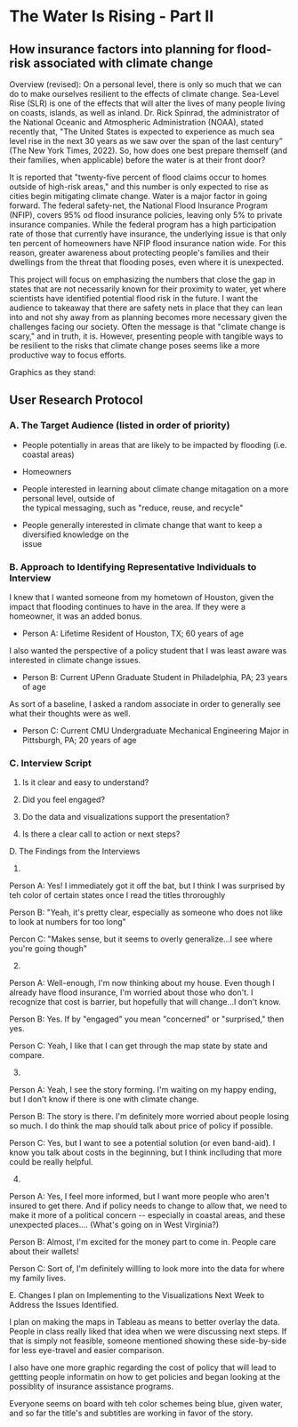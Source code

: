 # The Water Is Rising - Part II
## How insurance factors into planning for flood-risk associated with climate change

Overview (revised):
On a personal level, there is only so much that we can do to make ourselves resilient to the effects of climate change. Sea-Level Rise (SLR) is one of the effects that will alter the lives of many people living on coasts, islands, as well as inland. Dr. Rick Spinrad, the administrator of the National Oceanic and Atmospheric Administration (NOAA), stated recently that, "The United States is expected to experience as much sea level rise in the next 30 years as we saw over the span of the last century” (The New York Times, 2022). So, how does one best prepare themself (and their families, when applicable) before the water is at their front door?

It is reported that "twenty-five percent of flood claims occur to homes outside of high-risk areas," and this number is only expected to rise as cities begin mitigating climate change. Water is a major factor in going forward. The federal safety-net, the National Flood Insurance Program (NFIP), covers 95% od flood insurance policies, leaving only 5% to private insurance companies. While the federal program has a high participation rate of those that currently have insurance, the underlying issue is that only ten percent of homeowners have NFIP flood insurance nation wide. For this reason, greater awareness about protecting people's families and their dwellings from the threat that flooding poses, even where it is unexpected.

This project will focus on emphasizing the numbers that close the gap in states that are not necessarily known for their proximity to water, yet where scientists have identified potential flood risk in the future. I want the audience to takeaway that there are safety nets in place that they can lean into and not shy away from as planning becomes more necessary given the challenges facing our society. Often the message is that "climate change is scary," and in truth, it is. However, presenting people with tangible ways to be resilient to the risks that climate change poses seems like a more productive way to focus efforts.


Graphics as they stand:

<div class="flourish-embed flourish-map" data-src="visualisation/12023998"><script src="https://public.flourish.studio/resources/embed.js"></script></div>



<div class="flourish-embed flourish-map" data-src="visualisation/12025221"><script src="https://public.flourish.studio/resources/embed.js"></script></div>


## User Research Protocol

### A. The Target Audience (listed in order of priority)

  * People potentially in areas that are likely to be impacted by flooding (i.e. coastal areas)
  
  * Homeowners

  * People interested in learning about climate change mitagation on a more personal level, outside of          
  the typical messaging, such as "reduce, reuse, and recycle"
  
  * People generally interested in climate change that want to keep a diversified knowledge on the    
  issue

### B. Approach to Identifying Representative Individuals to Interview 

I knew that I wanted someone from my hometown of Houston, given the impact that flooding continues to have in the area. If they were a homeowner, it was an added bonus.

 * Person A: Lifetime Resident of Houston, TX; 60 years of age

I also wanted the perspective of a policy student that I was least aware was interested in climate change issues. 

 * Person B: Current UPenn Graduate Student in Philadelphia, PA; 23 years of age

As sort of a baseline, I asked a random associate in order to generally see what their thoughts were as well.

 * Person C: Current CMU Undergraduate Mechanical Engineering Major in Pittsburgh, PA; 20 years of age

### C. Interview Script
1. Is it clear and easy to understand?

2. Did you feel engaged?

3. Do the data and visualizations support the presentation?

4. Is there a clear call to action or next steps?

D. The Findings from the Interviews

1. 

Person A: Yes! I immediately got it off the bat, but I think I was surprised by teh color of   certain states once I read the titles throroughly 

Person B: "Yeah, it's pretty clear, especially as someone who does not like to look at numbers for too long"

Percon C: "Makes sense, but it seems to overly generalize...I see where you're going though"

2.

Person A: Well-enough, I'm now thinking about my house. Even though I already have flood insurance, I'm worried about those who don't. I recognize that cost is barrier, but hopefully that will change...I don't know.

Person B: Yes. If by "engaged" you mean "concerned" or "surprised," then yes.

Person C: Yeah, I like that I can get through the map state by state and compare.

3.

Person A: Yeah, I see the story forming. I'm waiting on my happy ending, but I don't know if there is one with climate change.

Person B: The story is there. I'm definitely more worried about people losing so much. I do think the map should talk about price of policy if possible.

Person C: Yes, but I want to see a potential solution (or even band-aid). I know you talk about costs in the beginning, but I think inclluding that more could be really helpful.

4.

Person A: Yes, I feel more informed, but I want more people who aren't insured to get there. And if policy needs to change to allow that, we need to make it more of a political concern -- especially in coastal areas, and these unexpected places.... (What's going on in West Virginia?)

Person B: Almost, I'm excited for the money part to come in. People care about their wallets!

Person C: Sort of, I'm definitely willling to look more into the data for where my family lives.

E. Changes I plan on Implementing to the Visualizations Next Week to Address the Issues Identified.

I plan on making the maps in Tableau as means to better overlay the data. People in class really liked that idea when we were discussing next steps. If that is simply not feasible, someone mentioned showing these side-by-side for less eye-travel and easier comparison.

I also have one more graphic regarding the cost of policy that will lead to gettting people informatin on how to get policies and began looking at the possiblity of insurance assistance programs. 

Everyone seems on board with teh color schemes being blue, given water, and so far the title's and subtitles are working in favor of the story.
